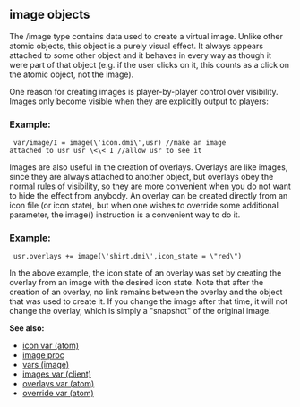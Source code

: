 ## image objects


The /image type contains data used to create a virtual image.
Unlike other atomic objects, this object is a purely visual effect. It
always appears attached to some other object and it behaves in every way
as though it were part of that object (e.g. if the user clicks on it,
this counts as a click on the atomic object, not the image).


One reason for creating images is player-by-player control over
visibility. Images only become visible when they are explicitly output
to players:
### Example:

```
 var/image/I = image(\'icon.dmi\',usr) //make an image
attached to usr usr \<\< I //allow usr to see it 
```



Images are also useful in the creation of overlays. Overlays
are like images, since they are always attached to another object, but
overlays obey the normal rules of visibility, so they are more
convenient when you do not want to hide the effect from anybody. An
overlay can be created directly from an icon file (or icon state), but
when one wishes to override some additional parameter, the image()
instruction is a convenient way to do it.
### Example:

```
 usr.overlays += image(\'shirt.dmi\',icon_state = \"red\")

```
 

In the above example, the icon state of an overlay
was set by creating the overlay from an image with the desired icon
state. Note that after the creation of an overlay, no link remains
between the overlay and the object that was used to create it. If you
change the image after that time, it will not change the overlay, which
is simply a \"snapshot\" of the original image.

**See also:**
+   [icon var (atom)](/ref/atom/var/icon.md) 
+   [image proc](/ref/proc/image.md) 
+   [vars (image)](/ref/image/var.md) 
+   [images var (client)](/ref/client/var/images.md) 
+   [overlays var (atom)](/ref/atom/var/overlays.md) 
+   [override var (atom)](/ref/atom/var/override.md) 
